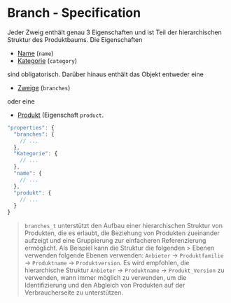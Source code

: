 # Branch - Specification

Jeder Zweig enthält genau 3 Eigenschaften und ist Teil der hierarchischen Struktur des Produktbaums.
Die Eigenschaften

* [Name](types/branches/branch/name-spec.de.md) (`name`)
* [Kategorie](types/branches/branch/category-spec.de.md) (`category`)

sind obligatorisch.
Darüber hinaus enthält das Objekt entweder eine

* [Zweige](product_tree/branches-spec.de.md) (`branches`)

oder eine

* [Produkt](types/branches/branch/product-spec.de.md) (Eigenschaft `product`.

```javascript
"properties": {
  "branches": {
    // ...
  },
  "Kategorie": {
    // ...
  },
  "name": {
    // ...
  },
  "produkt": {
    // ...
  }
}
```

> `branches_t` unterstützt den Aufbau einer hierarchischen Struktur von Produkten, die es erlaubt, die Beziehung von
> Produkten zueinander aufzeigt und eine Gruppierung zur einfacheren Referenzierung ermöglicht. Als Beispiel kann die Struktur die folgenden > Ebenen verwenden
> folgende Ebenen verwenden: `Anbieter` -> `Produktfamilie` -> `Produktname` -> `Produktversion`.
> Es wird empfohlen, die hierarchische Struktur `Anbieter` -> `Produktname` -> `Produkt_Version` zu verwenden, wann immer
> möglich zu verwenden, um die Identifizierung und den Abgleich von Produkten auf der Verbraucherseite zu unterstützen.

